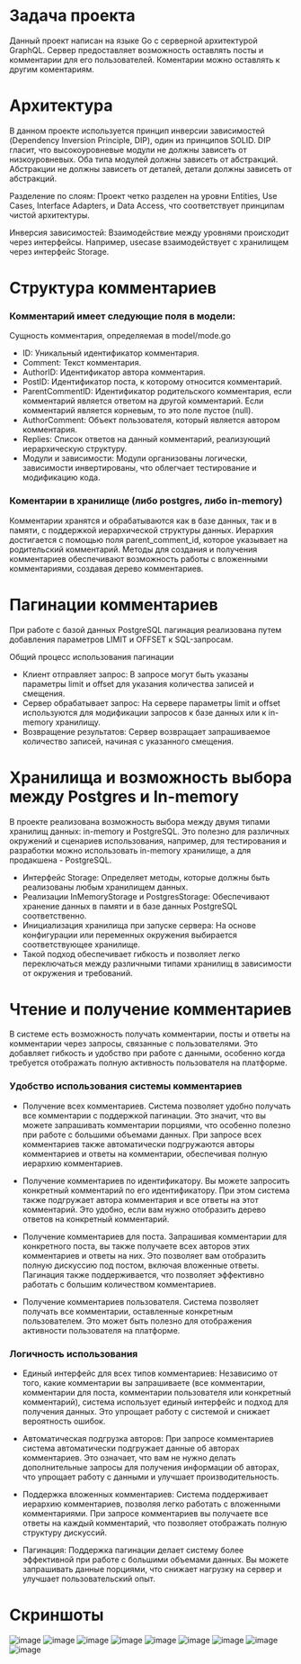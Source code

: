 # Задача проекта
Данный проект написан на языке Go с серверной архитектурой GraphQL.
Сервер предоставляет возможность оставлять посты и комментарии для его пользователей. Коментарии можно оставлять к другим коментариям.

# Архитектура
В данном проекте используется принцип инверсии зависимостей (Dependency Inversion Principle, DIP), один из принципов SOLID. DIP гласит, что высокоуровневые модули не должны зависеть от низкоуровневых. Оба типа модулей должны зависеть от абстракций. Абстракции не должны зависеть от деталей, детали должны зависеть от абстракций.

Разделение по слоям: Проект четко разделен на уровни Entities, Use Cases, Interface Adapters, и Data Access, что соответствует принципам чистой архитектуры.

Инверсия зависимостей: Взаимодействие между уровнями происходит через интерфейсы. Например, usecase взаимодействует с хранилищем через интерфейс Storage.

# Структура комментариев
### Комментарий имеет следующие поля в модели:
Сущность комментария, определяемая в model/mode.go
 - ID: Уникальный идентификатор комментария.
 - Comment: Текст комментария.
 - AuthorID: Идентификатор автора комментария.
 - PostID: Идентификатор поста, к которому относится комментарий.
 - ParentCommentID: Идентификатор родительского комментария, если комментарий является ответом на другой комментарий. Если комментарий является корневым, то это поле пустое (null).
 - AuthorComment: Объект пользователя, который является автором комментария.
 - Replies: Список ответов на данный комментарий, реализующий иерархическую структуру.
 - Модули и зависимости: Модули организованы логически, зависимости инвертированы, что облегчает тестирование и модификацию кода.

### Коментарии в хранилище (либо postgres, либо in-memory)
Комментарии хранятся и обрабатываются как в базе данных, так и в памяти, с поддержкой иерархической структуры данных. Иерархия достигается с помощью поля parent_comment_id, которое указывает на родительский комментарий. Методы для создания и получения комментариев обеспечивают возможность работы с вложенными комментариями, создавая дерево комментариев.

# Пагинации комментариев
При работе с базой данных PostgreSQL пагинация реализована путем добавления параметров LIMIT и OFFSET к SQL-запросам.

Общий процесс использования пагинации
 - Клиент отправляет запрос: В запросе могут быть указаны параметры limit и offset для указания количества записей и смещения.
 - Сервер обрабатывает запрос: На сервере параметры limit и offset используются для модификации запросов к базе данных или к in-memory хранилищу. 
 - Возвращение результатов: Сервер возвращает запрашиваемое количество записей, начиная с указанного смещения.

# Хранилища и возможность выбора между Postgres и In-memory
В проекте реализована возможность выбора между двумя типами хранилищ данных: in-memory и PostgreSQL. Это полезно для различных окружений и сценариев использования, например, для тестирования и разработки можно использовать in-memory хранилище, а для продакшена - PostgreSQL.
 - Интерфейс Storage: Определяет методы, которые должны быть реализованы любым хранилищем данных.
 - Реализации InMemoryStorage и PostgresStorage: Обеспечивают хранение данных в памяти и в базе данных PostgreSQL соответственно.
 - Инициализация хранилища при запуске сервера: На основе конфигурации или переменных окружения выбирается соответствующее хранилище.
 - Такой подход обеспечивает гибкость и позволяет легко переключаться между различными типами хранилищ в зависимости от окружения и требований.

# Чтение и получение комментариев
В системе есть возможность получать комментарии, посты и ответы на комментарии через запросы, связанные с пользователями. Это добавляет гибкость и удобство при работе с данными, особенно когда требуется отображать полную активность пользователя на платформе.

### Удобство использования системы комментариев
 - Получение всех комментариев. Система позволяет удобно получать все комментарии с поддержкой пагинации. Это значит, что вы можете запрашивать комментарии порциями, что особенно полезно при работе с большими объемами данных. При запросе всех комментариев также автоматически подгружаются авторы комментариев и ответы на комментарии, обеспечивая полную иерархию комментариев.

 - Получение комментариев по идентификатору. Вы можете запросить конкретный комментарий по его идентификатору. При этом система также подгружает автора комментария и все ответы на этот комментарий. Это удобно, если вам нужно отобразить дерево ответов на конкретный комментарий.

 - Получение комментариев для поста. Запрашивая комментарии для конкретного поста, вы также получаете всех авторов этих комментариев и ответы на них. Это позволяет вам отобразить полную дискуссию под постом, включая вложенные ответы. Пагинация также поддерживается, что позволяет эффективно работать с большим количеством комментариев.

 - Получение комментариев пользователя. Система позволяет получать все комментарии, оставленные конкретным пользователем. Это может быть полезно для отображения активности пользователя на платформе.

### Логичность использования
 - Единый интерфейс для всех типов комментариев: Независимо от того, какие комментарии вы запрашиваете (все комментарии, комментарии для поста, комментарии пользователя или конкретный комментарий), система использует единый интерфейс и подход для получения данных. Это упрощает работу с системой и снижает вероятность ошибок.
 - Автоматическая подгрузка авторов: При запросе комментариев система автоматически подгружает данные об авторах комментариев. Это означает, что вам не нужно делать дополнительные запросы для получения информации об авторах, что упрощает работу с данными и улучшает производительность.

 - Поддержка вложенных комментариев: Система поддерживает иерархию комментариев, позволяя легко работать с вложенными комментариями. При запросе комментариев вы получаете все ответы на каждый комментарий, что позволяет отображать полную структуру дискуссий.

 - Пагинация: Поддержка пагинации делает систему более эффективной при работе с большими объемами данных. Вы можете запрашивать данные порциями, что снижает нагрузку на сервер и улучшает пользовательский опыт.

# Скриншоты
![image](https://github.com/VadimRight/GraphQLOzon/assets/116267906/d65b648b-b861-44b6-a4af-bc50a8bf355a)
![image](https://github.com/VadimRight/GraphQLOzon/assets/116267906/2267ff20-1f97-4be3-945b-861be61711ba)
![image](https://github.com/VadimRight/GraphQLOzon/assets/116267906/62debdad-747f-4e4e-ac14-e680bbae7094)
![image](https://github.com/VadimRight/GraphQLOzon/assets/116267906/3561079a-1b32-487e-8622-99db11014886)
![image](https://github.com/VadimRight/GraphQLOzon/assets/116267906/b46da74e-9adf-43e3-a650-771724d19d0e)
![image](https://github.com/VadimRight/GraphQLOzon/assets/116267906/515b7841-67b4-4766-9497-95680fd584f9)
![image](https://github.com/VadimRight/GraphQLOzon/assets/116267906/88bebb5b-2fb4-4121-a336-385300c25605)
![image](https://github.com/VadimRight/GraphQLOzon/assets/116267906/e756c2cf-1cf9-49d8-9b67-4d6552fcab6c)
![image](https://github.com/VadimRight/VadimTestTask/assets/116267906/fcd13848-3db1-40c0-aa2a-173e1e873121)
